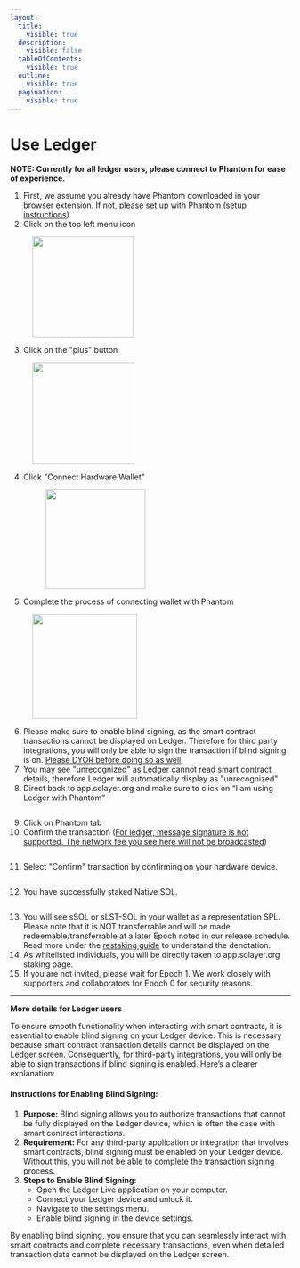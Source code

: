 ```yaml
---
layout:
  title:
    visible: true
  description:
    visible: false
  tableOfContents:
    visible: true
  outline:
    visible: true
  pagination:
    visible: true
---
```


# Use Ledger

**NOTE: Currently for all ledger users, please connect to Phantom for ease of experience.**&#x20;

1. First, we assume you already have Phantom downloaded in your browser extension. If not, please  set up with Phantom ([setup instructions](https://help.phantom.app/hc/en-us/articles/8071074929043-How-to-create-a-new-wallet)).&#x20;
2. Click on the top left menu icon&#x20;

<figure><img src="../../.gitbook/assets/image (7) (2).png" alt="" width="181"><figcaption></figcaption></figure>

3. Click on the "plus" button&#x20;

<figure><img src="../../.gitbook/assets/image (8) (2).png" alt="" width="183"><figcaption></figcaption></figure>

4.  Click "Connect Hardware Wallet"&#x20;

    <figure><img src="../../.gitbook/assets/image (9) (2).png" alt="" width="179"><figcaption></figcaption></figure>
5. Complete the process of connecting wallet with Phantom

<figure><img src="../../.gitbook/assets/image (10) (2).png" alt="" width="188"><figcaption></figcaption></figure>

6. Please make sure to enable blind signing, as the smart contract transactions cannot be displayed on Ledger. Therefore for third party integrations, you will only be able to sign the transaction if blind signing is on. [Please DYOR before doing so as well](https://www.ledger.com/academy/enable-blind-signing-why-when-and-how-to-stay-safe).&#x20;
7. You may see "unrecognized" as Ledger cannot read smart contract details, therefore Ledger will automatically display as "unrecognized"&#x20;
8. Direct back to app.solayer.org and make sure to click on “I am using Ledger with Phantom”

<figure><img src="../../.gitbook/assets/image (20).png" alt=""><figcaption></figcaption></figure>

9. Click on Phantom tab
10. Confirm the transaction ([For ledger, message signature is not supported. The network fee you see here will not be broadcasted](https://spl.solana.com/memo))

<figure><img src="../../.gitbook/assets/image (21).png" alt=""><figcaption></figcaption></figure>

11. Select "Confirm" transaction by confirming on your hardware device.

<figure><img src="../../.gitbook/assets/image (22).png" alt=""><figcaption></figcaption></figure>

12. You have successfully staked Native SOL.

<figure><img src="../../.gitbook/assets/image (23).png" alt=""><figcaption></figcaption></figure>

13. You will see sSOL or sLST-SOL in your wallet as a representation SPL. Please note that it is NOT transferrable and will be made redeemable/transferrable at a later Epoch noted in our release schedule. Read more under the [restaking guide](https://docs.solayer.org/solayer-docs/restaking/restaking-architecture) to understand the denotation.&#x20;
14. As whitelisted individuals, you will be directly taken to app.solayer.org staking page.&#x20;
15. If you are not invited, please wait for Epoch 1. We work closely with supporters and collaborators for Epoch 0 for security reasons.&#x20;

***

**More details for Ledger users**

To ensure smooth functionality when interacting with smart contracts, it is essential to enable blind signing on your Ledger device. This is necessary because smart contract transaction details cannot be displayed on the Ledger screen. Consequently, for third-party integrations, you will only be able to sign transactions if blind signing is enabled. Here’s a clearer explanation:

#### Instructions for Enabling Blind Signing:

1. **Purpose:** Blind signing allows you to authorize transactions that cannot be fully displayed on the Ledger device, which is often the case with smart contract interactions.
2. **Requirement:** For any third-party application or integration that involves smart contracts, blind signing must be enabled on your Ledger device. Without this, you will not be able to complete the transaction signing process.
3. **Steps to Enable Blind Signing:**
   * Open the Ledger Live application on your computer.
   * Connect your Ledger device and unlock it.
   * Navigate to the settings menu.
   * Enable blind signing in the device settings.

By enabling blind signing, you ensure that you can seamlessly interact with smart contracts and complete necessary transactions, even when detailed transaction data cannot be displayed on the Ledger screen.
